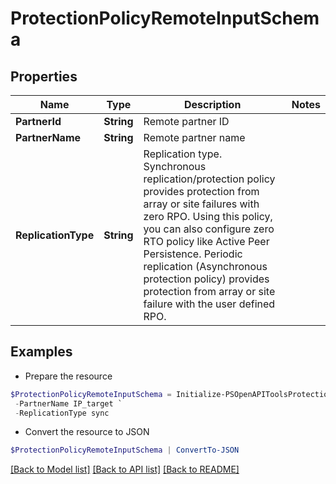 # ProtectionPolicyRemoteInputSchema
## Properties

Name | Type | Description | Notes
------------ | ------------- | ------------- | -------------
**PartnerId** | **String** | Remote partner ID | 
**PartnerName** | **String** | Remote partner name | 
**ReplicationType** | **String** | Replication type. Synchronous replication/protection policy provides protection from array or site failures with zero RPO. Using this policy, you can also configure zero RTO policy like Active Peer Persistence. Periodic replication (Asynchronous protection policy) provides protection from array or site failure with the user defined RPO. | 

## Examples

- Prepare the resource
```powershell
$ProtectionPolicyRemoteInputSchema = Initialize-PSOpenAPIToolsProtectionPolicyRemoteInputSchema  -PartnerId afb4961e47212e5bc88dd35db5be5c83 `
 -PartnerName IP_target `
 -ReplicationType sync
```

- Convert the resource to JSON
```powershell
$ProtectionPolicyRemoteInputSchema | ConvertTo-JSON
```

[[Back to Model list]](../README.md#documentation-for-models) [[Back to API list]](../README.md#documentation-for-api-endpoints) [[Back to README]](../README.md)

